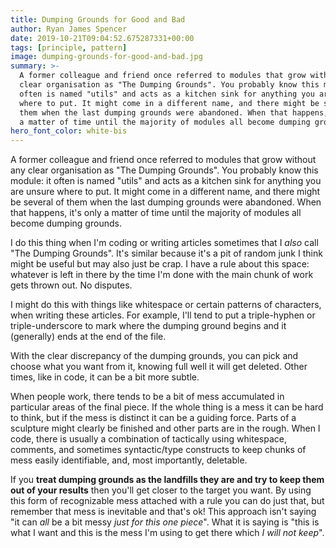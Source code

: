 ```yaml
---
title: Dumping Grounds for Good and Bad
author: Ryan James Spencer
date: 2019-10-21T09:04:52.675287331+00:00
tags: [principle, pattern]
image: dumping-grounds-for-good-and-bad.jpg
summary: >-
  A former colleague and friend once referred to modules that grow without any
  clear organisation as "The Dumping Grounds". You probably know this module: it
  often is named "utils" and acts as a kitchen sink for anything you are unsure
  where to put. It might come in a different name, and there might be several of
  them when the last dumping grounds were abandoned. When that happens, it's only
  a matter of time until the majority of modules all become dumping grounds.
hero_font_color: white-bis
---
```


A former colleague and friend once referred to modules that grow without any
clear organisation as "The Dumping Grounds". You probably know this module: it
often is named "utils" and acts as a kitchen sink for anything you are unsure
where to put. It might come in a different name, and there might be several of
them when the last dumping grounds were abandoned. When that happens, it's only
a matter of time until the majority of modules all become dumping grounds.

I do this thing when I'm coding or writing articles sometimes that I _also_ call
"The Dumping Grounds". It's similar because it's a pit of random junk I think
might be useful but may also just be crap. I have a rule about this space:
whatever is left in there by the time I'm done with the main chunk of work gets
thrown out. No disputes.

I might do this with things like whitespace or certain patterns of characters,
when writing these articles. For example, I'll tend to put a triple-hyphen or
triple-underscore to mark where the dumping ground begins and it (generally)
ends at the end of the file.

With the clear discrepancy of the dumping grounds, you can pick and choose what
you want from it, knowing full well it will get deleted. Other times, like in
code, it can be a bit more subtle.

When people work, there tends to be a bit of mess accumulated in particular
areas of the final piece. If the whole thing is a mess it can be hard to think,
but if the mess is distinct it can be a guiding force. Parts of a sculpture
might clearly be finished and other parts are in the rough. When I code, there
is usually a combination of tactically using whitespace, comments, and sometimes
syntactic/type constructs to keep chunks of mess easily identifiable, and, most
importantly, deletable.

If you **treat dumping grounds as the landfills they are and try to keep them
out of your results** then you'll get closer to the target you want. By using
this form of recognizable mess attached with a rule you can do just that, but
remember that mess is inevitable and that's ok! This approach isn't saying "it
can _all_ be a bit messy _just for this one piece_". What it is saying is "this
is what I want and this is the mess I'm using to get there which _I will not
keep_".
